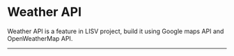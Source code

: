 # Weather API

Weather API is a feature in LISV project, build it using Google maps API and OpenWeatherMap API.

---